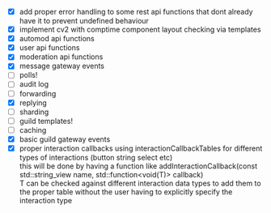 - [x] add proper error handling to some rest api functions that dont already have it to prevent undefined behaviour
- [x] implement cv2 with comptime component layout checking via templates
- [x] automod api functions
- [x] user api functions
- [x] moderation api functions
- [x] message gateway events
- [ ] polls!
- [ ] audit log
- [ ] forwarding
- [x] replying
- [ ] sharding
- [ ] guild templates!
- [ ] caching
- [x] basic guild gateway events
- [x] proper interaction callbacks using interactionCallbackTables for different types of interactions (button string select etc)<br>
this will be done by having a function like addInteractionCallback(const std::string_view name, std::function<void(T)> callback)<br>
T can be checked against different interaction data types to add them to the proper table without the user having to explicitly specify the interaction type

